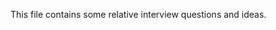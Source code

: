 This file contains some relative interview questions and ideas.
 
       
    
  
         
 
            
        
               
                   
 
 
       
 
 
